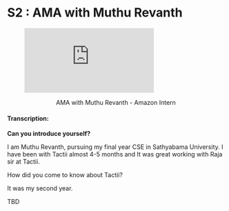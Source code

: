 # S2 : AMA with Muthu Revanth

<figure class="video_container">
  <iframe src="https://www.youtube.com/watch?v=JhXZqH32bxU" frameborder="0" allowfullscreen="true"> </iframe>
</figure>

<center>
AMA with Muthu Revanth - Amazon Intern
</center>


#### Transcription:


**Can you introduce yourself?**

I am Muthu Revanth, pursuing my final year CSE in Sathyabama University. I have been with Tactii almost 4-5 months and It was great working with Raja sir at Tactii.

How did you come to know about Tactii?

It was my second year.

TBD

